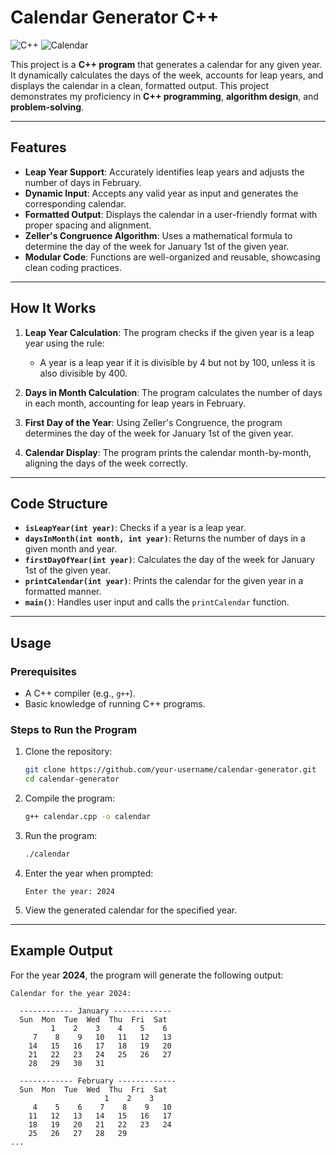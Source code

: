 # Calendar Generator C++

![C++](https://img.shields.io/badge/C++-Programming-blue) ![Calendar](https://img.shields.io/badge/Calendar-Generator-green) 

This project is a **C++ program** that generates a calendar for any given year. It dynamically calculates the days of the week, accounts for leap years, and displays the calendar in a clean, formatted output. This project demonstrates my proficiency in **C++ programming**, **algorithm design**, and **problem-solving**.

---

## Features

- **Leap Year Support**: Accurately identifies leap years and adjusts the number of days in February.
- **Dynamic Input**: Accepts any valid year as input and generates the corresponding calendar.
- **Formatted Output**: Displays the calendar in a user-friendly format with proper spacing and alignment.
- **Zeller's Congruence Algorithm**: Uses a mathematical formula to determine the day of the week for January 1st of the given year.
- **Modular Code**: Functions are well-organized and reusable, showcasing clean coding practices.

---

## How It Works

1. **Leap Year Calculation**: The program checks if the given year is a leap year using the rule:
   - A year is a leap year if it is divisible by 4 but not by 100, unless it is also divisible by 400.

2. **Days in Month Calculation**: The program calculates the number of days in each month, accounting for leap years in February.

3. **First Day of the Year**: Using Zeller's Congruence, the program determines the day of the week for January 1st of the given year.

4. **Calendar Display**: The program prints the calendar month-by-month, aligning the days of the week correctly.

---

## Code Structure

- **`isLeapYear(int year)`**: Checks if a year is a leap year.
- **`daysInMonth(int month, int year)`**: Returns the number of days in a given month and year.
- **`firstDayOfYear(int year)`**: Calculates the day of the week for January 1st of the given year.
- **`printCalendar(int year)`**: Prints the calendar for the given year in a formatted manner.
- **`main()`**: Handles user input and calls the `printCalendar` function.

---

## Usage

### Prerequisites
- A C++ compiler (e.g., `g++`).
- Basic knowledge of running C++ programs.

### Steps to Run the Program
1. Clone the repository:
   ```bash
   git clone https://github.com/your-username/calendar-generator.git
   cd calendar-generator
   ```

2. Compile the program:
   ```bash
   g++ calendar.cpp -o calendar
   ```

3. Run the program:
   ```bash
   ./calendar
   ```

4. Enter the year when prompted:
   ```
   Enter the year: 2024
   ```

5. View the generated calendar for the specified year.

---

## Example Output

For the year **2024**, the program will generate the following output:

```
Calendar for the year 2024:

  ------------ January -------------
  Sun  Mon  Tue  Wed  Thu  Fri  Sat
         1    2    3    4    5    6
     7    8    9   10   11   12   13
    14   15   16   17   18   19   20
    21   22   23   24   25   26   27
    28   29   30   31

  ------------ February -------------
  Sun  Mon  Tue  Wed  Thu  Fri  Sat
                     1    2    3
     4    5    6    7    8    9   10
    11   12   13   14   15   16   17
    18   19   20   21   22   23   24
    25   26   27   28   29
...
